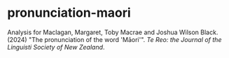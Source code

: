 # pronunciation-maori
Analysis for Maclagan, Margaret, Toby Macrae and Joshua Wilson Black. (2024) "The pronunciation of the word 'Māori'". _Te Reo: the Journal of the Linguisti Society of New Zealand_.

